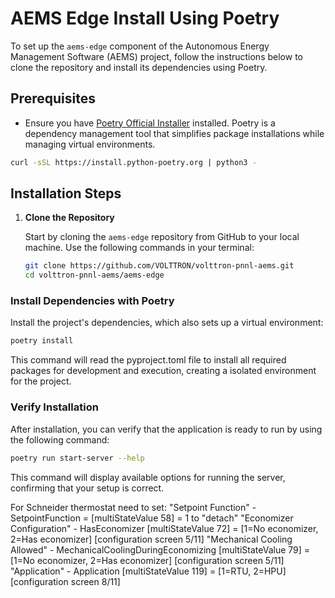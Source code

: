 # AEMS Edge Install Using Poetry

To set up the `aems-edge` component of the Autonomous Energy Management Software (AEMS) project, follow the instructions below to clone the repository and install its dependencies using Poetry.

## Prerequisites

- Ensure you have [Poetry Official Installer](https://python-poetry.org/docs/#installing-with-the-official-installer) installed. Poetry is a dependency management tool that simplifies package installations while managing virtual environments.

```bash
curl -sSL https://install.python-poetry.org | python3 -
```

## Installation Steps

1. **Clone the Repository**

   Start by cloning the `aems-edge` repository from GitHub to your local machine. Use the following commands in your terminal:

   ```bash
   git clone https://github.com/VOLTTRON/volttron-pnnl-aems.git
   cd volttron-pnnl-aems/aems-edge
   ```

### Install Dependencies with Poetry

Install the project's dependencies, which also sets up a virtual environment:

```bash
poetry install
```

This command will read the pyproject.toml file to install all required packages for development and execution, creating a isolated environment for the project.

### Verify Installation

After installation, you can verify that the application is ready to run by using the following command:

```bash
poetry run start-server --help
```

This command will display available options for running the server, confirming that your setup is correct.

For Schneider thermostat need to set:
       "Setpoint Function" - SetpointFunction =  [multiStateValue 58] = 1 to "detach"
       "Economizer Configuration" - HasEconomizer [multiStateValue 72] = [1=No economizer, 2=Has economizer] [configuration screen 5/11]
       "Mechanical Cooling Allowed" - MechanicalCoolingDuringEconomizing [multiStateValue 79] = [1=No economizer, 2=Has economizer] [configuration screen 5/11]
       "Application" -  Application [multiStateValue 119] = [1=RTU, 2=HPU] [configuration screen 8/11]
